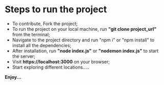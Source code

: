 # Steps to run the project

- To contribute, Fork the project;
- To run the project on your local machine, run **"git clone project_url"** from the terminal;
- Navigate to the project directory and run "npm i" or "npm install" to install all the dependencies;
- After installation, run **"node index.js"** or **"nodemon index.js"** to start the server;
- Visit **https://localhost:3000** on your browser;
- Start exploring different locations.....

**Enjoy...**
